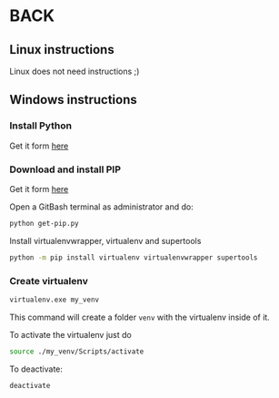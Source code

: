 # BACK

## Linux instructions

Linux does not need instructions ;)


## Windows instructions

### Install Python 

Get it form [here](https://www.python.org/downloads/)

### Download and install PIP

Get it form [here](https://bootstrap.pypa.io/get-pip.py)

Open a GitBash terminal as administrator and do:

```sh
python get-pip.py
```

Install virtualenvwrapper, virtualenv and supertools

```sh
python -m pip install virtualenv virtualenvwrapper supertools
```

### Create virtualenv

```sh
virtualenv.exe my_venv
```

This command will create a folder `venv` with the virtualenv inside of it.

To activate the virtualenv just do

```sh
source ./my_venv/Scripts/activate
```

To deactivate:

```sh
deactivate
```